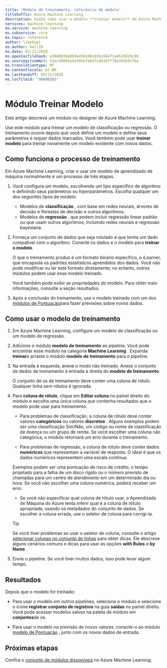 ```yaml
---
title: 'Modelo de treinamento: referência de módulo'
titleSuffix: Azure Machine Learning
description: Saiba como usar o módulo **treinar modelo** em Azure Machine Learning para treinar um modelo de classificação ou regressão.
services: machine-learning
ms.service: machine-learning
ms.subservice: core
ms.topic: reference
author: likebupt
ms.author: keli19
ms.date: 02/11/2020
ms.openlocfilehash: e3080836e8b9ed38e99c691c66e71a4620829c90
ms.sourcegitcommit: 53acd9895a4a395efa6d7cd41d7f78e392b9cfbe
ms.translationtype: MT
ms.contentlocale: pt-BR
ms.lasthandoff: 09/22/2020
ms.locfileid: "90890203"
---
```

# <a name="train-model-module"></a>Módulo Treinar Modelo

Este artigo descreve um módulo no designer de Azure Machine Learning.

Use este módulo para treinar um modelo de classificação ou regressão. O treinamento ocorre depois que você define um modelo e define seus parâmetros e requer dados marcados. Você também pode usar **treinar modelo** para treinar novamente um modelo existente com novos dados. 

## <a name="how-the-training-process-works"></a>Como funciona o processo de treinamento

Em Azure Machine Learning, criar e usar um modelo de aprendizado de máquina normalmente é um processo de três etapas. 

1. Você configura um modelo, escolhendo um tipo específico de algoritmo e definindo seus parâmetros ou hiperparâmetros. Escolha qualquer um dos seguintes tipos de modelo: 

    + Modelos de **classificação** , com base em redes neurais, árvores de decisão e florestas de decisão e outros algoritmos.
    + Modelos de **regressão** , que podem incluir regressão linear padrão ou que usam outros algoritmos, incluindo redes neurais e regressão bayesiana.  

2. Forneça um conjunto de dados que seja rotulado e que tenha um dado compatível com o algoritmo. Conecte os dados e o modelo para **treinar o modelo**.

    O que o treinamento produz é um formato binário específico, o iLearner, que encapsula os padrões estatísticos aprendidos dos dados. Você não pode modificar ou ler este formato diretamente; no entanto, outros módulos podem usar esse modelo treinado. 
    
    Você também pode exibir as propriedades do modelo. Para obter mais informações, consulte a seção resultados.

3. Após a conclusão do treinamento, use o modelo treinado com um dos [módulos de Pontuação](./score-model.md)para fazer previsões sobre novos dados.

## <a name="how-to-use-train-model"></a>Como usar o modelo de treinamento 
  
1.  Em Azure Machine Learning, configure um modelo de classificação ou um modelo de regressão.
    
2. Adicione o módulo **modelo de treinamento** ao pipeline.  Você pode encontrar esse módulo na categoria **Machine Learning** . Expanda **treinar**e arraste o módulo **modelo de treinamento** para o pipeline.
  
3.  Na entrada à esquerda, anexe o modo não treinado. Anexe o conjunto de dados de treinamento à entrada à direita do **modelo de treinamento**.

    O conjunto de os de treinamento deve conter uma coluna de rótulo. Qualquer linha sem rótulos é ignorada.
  
4.  Para **coluna de rótulo**, clique em **Editar coluna** no painel direito do módulo e escolha uma única coluna que contenha resultados que o modelo pode usar para treinamento.
  
    - Para problemas de classificação, a coluna de rótulo deve conter valores **categóricos** ou valores **discretos** . Alguns exemplos podem ser uma classificação Sim/Não, um código ou nome de classificação de doença ou um grupo de renda.  Se você escolher uma coluna não categórica, o módulo retornará um erro durante o treinamento.
  
    -   Para problemas de regressão, a coluna de rótulo deve conter dados **numéricos** que representam a variável de resposta. O ideal é que os dados numéricos representem uma escala contínua. 
    
    Exemplos podem ser uma pontuação de risco de crédito, o tempo projetado para a falha de um disco rígido ou o número previsto de chamadas para um centro de atendimento em um determinado dia ou hora.  Se você não escolher uma coluna numérica, poderá receber um erro.
  
    -   Se você não especificar qual coluna de rótulo usar, o Aprendizado de Máquina do Azure tenta inferir qual é a coluna de rótulo apropriada, usando os metadados do conjunto de dados. Se escolher a coluna errada, use o seletor de coluna para corrigi-la.
  
    > [!TIP] 
    > Se você tiver problemas ao usar o seletor de coluna, consulte o artigo [selecionar colunas no conjunto de linhas](./select-columns-in-dataset.md) para obter dicas. Ele descreve alguns cenários comuns e dicas para usar as opções **with Rules** e **by Name** .
  
5.  Envie o pipeline. Se você tiver muitos dados, isso pode levar algum tempo.

## <a name="results"></a>Resultados

Depois que o modelo for treinado:


+ Para usar o modelo em outros pipelines, selecione o módulo e selecione o ícone **registrar conjunto de registros** na guia **saídas** no painel direito. Você pode acessar modelos salvos na paleta de módulo em **conjuntos**de os.

+ Para usar o modelo na previsão de novos valores, conecte-o ao módulo [modelo de Pontuação](./score-model.md) , junto com os novos dados de entrada.


## <a name="next-steps"></a>Próximas etapas

Confira o [conjunto de módulos disponíveis](module-reference.md) no Azure Machine Learning. 